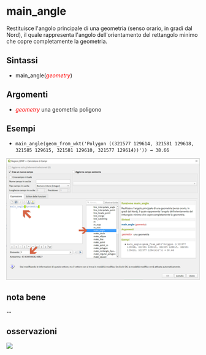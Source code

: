 # main_angle

Restituisce l'angolo principale di una geometria (senso orario, in gradi dal Nord), il quale rappresenta l'angolo dell'orientamento del rettangolo minimo che copre completamente la geometria.

## Sintassi

* main_angle(_<span style="color:red;">geometry</span>_)

## Argomenti

* _<span style="color:red;">geometry</span>_ una geometria poligono

## Esempi

* `main_angle(geom_from_wkt('Polygon ((321577 129614, 321581 129618, 321585 129615, 321581 129610, 321577 129614))')) → 38.66`

![](../../img/geometria/main_angle/img_01.png)

## nota bene

--

## osservazioni

![](https://user-images.githubusercontent.com/1829991/87367553-aae7d680-c5be-11ea-923a-e81200f2b90c.gif)

